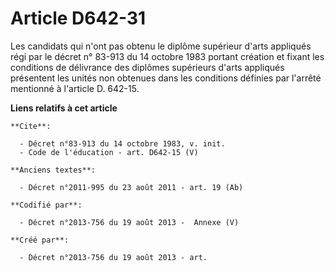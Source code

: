 # Article D642-31

Les candidats qui n'ont pas obtenu le diplôme supérieur d'arts appliqués régi par le décret n° 83-913 du 14 octobre 1983
portant création et fixant les conditions de délivrance des diplômes supérieurs d'arts appliqués présentent les unités non
obtenues dans les conditions définies par l'arrêté mentionné à l'article D. 642-15.

**Liens relatifs à cet article**

	**Cite**:

	  - Décret n°83-913 du 14 octobre 1983, v. init.
	  - Code de l'éducation - art. D642-15 (V)

	**Anciens textes**:

	  - Décret n°2011-995 du 23 août 2011 - art. 19 (Ab)

	**Codifié par**:

	  - Décret n°2013-756 du 19 août 2013 -  Annexe (V)

	**Créé par**:

	  - Décret n°2013-756 du 19 août 2013 - art.
